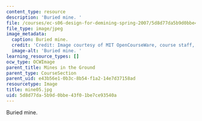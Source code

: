 ```yaml
---
content_type: resource
description: 'Buried mine. '
file: /courses/ec-s06-design-for-demining-spring-2007/5d8d77da5b9d0bbe43f01be7ce93540a_mine05.jpg
file_type: image/jpeg
image_metadata:
  caption: Buried mine.
  credit: 'Credit: Image courtesy of MIT OpenCourseWare, course staff, and students.'
  image-alt: 'Buried mine. '
learning_resource_types: []
ocw_type: OCWImage
parent_title: Mines in the Ground
parent_type: CourseSection
parent_uid: e43b56e1-0b3c-8b54-f1a2-14e7d37158ad
resourcetype: Image
title: mine05.jpg
uid: 5d8d77da-5b9d-0bbe-43f0-1be7ce93540a
---
```

Buried mine. 


